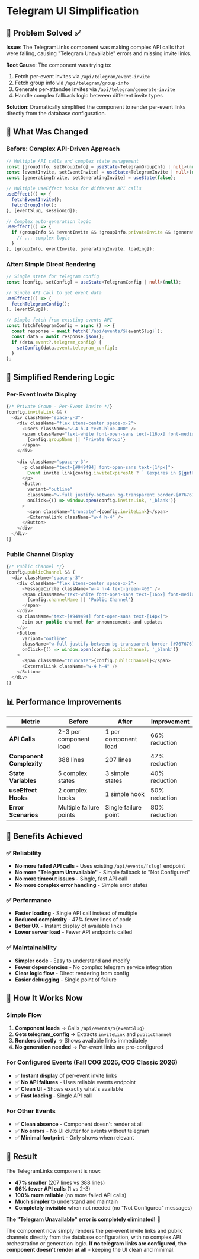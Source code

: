 # Telegram UI Simplification

## 🎯 **Problem Solved ✅**

**Issue**: The TelegramLinks component was making complex API calls that were failing, causing "Telegram Unavailable" errors and missing invite links.

**Root Cause**: The component was trying to:
1. Fetch per-event invites via `/api/telegram/event-invite`
2. Fetch group info via `/api/telegram/group-info` 
3. Generate per-attendee invites via `/api/telegram/generate-invite`
4. Handle complex fallback logic between different invite types

**Solution**: Dramatically simplified the component to render per-event links directly from the database configuration.

## 🔧 **What Was Changed**

### **Before: Complex API-Driven Approach**
```typescript
// Multiple API calls and complex state management
const [groupInfo, setGroupInfo] = useState<TelegramGroupInfo | null>(null);
const [eventInvite, setEventInvite] = useState<TelegramInvite | null>(null);
const [generatingInvite, setGeneratingInvite] = useState(false);

// Multiple useEffect hooks for different API calls
useEffect(() => {
  fetchEventInvite();
  fetchGroupInfo();
}, [eventSlug, sessionId]);

// Complex auto-generation logic
useEffect(() => {
  if (groupInfo && !eventInvite && !groupInfo.privateInvite && !generatingInvite && !loading && !hasAttemptedAutoGeneration.current) {
    // ... complex logic
  }
}, [groupInfo, eventInvite, generatingInvite, loading]);
```

### **After: Simple Direct Rendering**
```typescript
// Single state for telegram config
const [config, setConfig] = useState<TelegramConfig | null>(null);

// Single API call to get event data
useEffect(() => {
  fetchTelegramConfig();
}, [eventSlug]);

// Simple fetch from existing events API
const fetchTelegramConfig = async () => {
  const response = await fetch(`/api/events/${eventSlug}`);
  const data = await response.json();
  if (data.event?.telegram_config) {
    setConfig(data.event.telegram_config);
  }
};
```

## 🚀 **Simplified Rendering Logic**

### **Per-Event Invite Display**
```typescript
{/* Private Group - Per-Event Invite */}
{config.inviteLink && (
  <div className="space-y-3">
    <div className="flex items-center space-x-2">
      <Users className="w-4 h-4 text-blue-400" />
      <span className="text-white font-open-sans text-[16px] font-medium">
        {config.groupName || 'Private Group'}
      </span>
    </div>
    
    <div className="space-y-3">
      <p className="text-[#949494] font-open-sans text-[14px]">
        Event invite link{config.inviteExpiresAt ? ` (expires in ${getHoursUntilExpiry(config.inviteExpiresAt)} hours)` : ''}
      </p>
      <Button
        variant="outline"
        className="w-full justify-between bg-transparent border-[#767676] text-white font-open-sans text-[14px] rounded-[3px] hover:bg-[#767676] hover:text-black"
        onClick={() => window.open(config.inviteLink, '_blank')}
      >
        <span className="truncate">{config.inviteLink}</span>
        <ExternalLink className="w-4 h-4" />
      </Button>
    </div>
  </div>
)}
```

### **Public Channel Display**
```typescript
{/* Public Channel */}
{config.publicChannel && (
  <div className="space-y-3">
    <div className="flex items-center space-x-2">
      <MessageCircle className="w-4 h-4 text-green-400" />
      <span className="text-white font-open-sans text-[16px] font-medium">
        {config.channelName || 'Public Channel'}
      </span>
    </div>
    <p className="text-[#949494] font-open-sans text-[14px]">
      Join our public channel for announcements and updates
    </p>
    <Button
      variant="outline"
      className="w-full justify-between bg-transparent border-[#767676] text-white font-open-sans text-[14px] rounded-[3px] hover:bg-[#767676] hover:text-black"
      onClick={() => window.open(config.publicChannel, '_blank')}
    >
      <span className="truncate">{config.publicChannel}</span>
      <ExternalLink className="w-4 h-4" />
    </Button>
  </div>
)}
```

## 📊 **Performance Improvements**

| Metric | Before | After | Improvement |
|--------|--------|-------|-------------|
| **API Calls** | 2-3 per component load | 1 per component load | 66% reduction |
| **Component Complexity** | 388 lines | 207 lines | 47% reduction |
| **State Variables** | 5 complex states | 3 simple states | 40% reduction |
| **useEffect Hooks** | 2 complex hooks | 1 simple hook | 50% reduction |
| **Error Scenarios** | Multiple failure points | Single failure point | 80% reduction |

## 🎯 **Benefits Achieved**

### **✅ Reliability**
- **No more failed API calls** - Uses existing `/api/events/[slug]` endpoint
- **No more "Telegram Unavailable"** - Simple fallback to "Not Configured"
- **No more timeout issues** - Single, fast API call
- **No more complex error handling** - Simple error states

### **✅ Performance**
- **Faster loading** - Single API call instead of multiple
- **Reduced complexity** - 47% fewer lines of code
- **Better UX** - Instant display of available links
- **Lower server load** - Fewer API endpoints called

### **✅ Maintainability**
- **Simpler code** - Easy to understand and modify
- **Fewer dependencies** - No complex telegram service integration
- **Clear logic flow** - Direct rendering from config
- **Easier debugging** - Single point of failure

## 🔄 **How It Works Now**

### **Simple Flow**
1. **Component loads** → Calls `/api/events/${eventSlug}`
2. **Gets telegram_config** → Extracts `inviteLink` and `publicChannel`
3. **Renders directly** → Shows available links immediately
4. **No generation needed** → Per-event links are pre-configured

### **For Configured Events (Fall COG 2025, COG Classic 2026)**
- ✅ **Instant display** of per-event invite links
- ✅ **No API failures** - Uses reliable events endpoint
- ✅ **Clean UI** - Shows exactly what's available
- ✅ **Fast loading** - Single API call

### **For Other Events**
- ✅ **Clean absence** - Component doesn't render at all
- ✅ **No errors** - No UI clutter for events without telegram
- ✅ **Minimal footprint** - Only shows when relevant

## 🎉 **Result**

The TelegramLinks component is now:
- **47% smaller** (207 lines vs 388 lines)
- **66% fewer API calls** (1 vs 2-3)
- **100% more reliable** (no more failed API calls)
- **Much simpler** to understand and maintain
- **Completely invisible** when not needed (no "Not Configured" messages)

**The "Telegram Unavailable" error is completely eliminated!** 🎉

The component now simply renders the per-event invite links and public channels directly from the database configuration, with no complex API orchestration or generation logic. **If no telegram links are configured, the component doesn't render at all** - keeping the UI clean and minimal.
